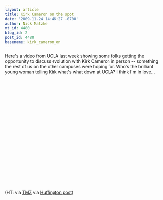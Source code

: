 ```yaml
---
layout: article
title: Kirk Cameron on the spot
date: '2009-11-24 14:46:27 -0700'
author: Nick Matzke
mt_id: 4480
blog_id: 2
post_id: 4480
basename: kirk_cameron_on
---
```

Here's a video from UCLA last week showing some folks getting the opportunity to discuss evolution with Kirk Cameron in person -- something the rest of us on the other campuses were hoping for. Who's the brilliant young woman telling Kirk what's what down at UCLA?  I think I'm in love...

<center><object width="425" height="344"><param name="movie" value="http://www.youtube.com/v/6EjEqrmUBMA&color1=0xb1b1b1&color2=0xcfcfcf&hl=en_US&feature=player_embedded&fs=1"><param name="allowFullScreen" value="true"><param name="allowScriptAccess" value="always"><embed src="http://www.youtube.com/v/6EjEqrmUBMA&color1=0xb1b1b1&color2=0xcfcfcf&hl=en_US&feature=player_embedded&fs=1" type="application/x-shockwave-flash" allowfullscreen="true" allowScriptAccess="always" width="425" height="344"></object></center><p></p>

(HT: via [TMZ]() via [Huffington post](http://www.huffingtonpost.com/2009/11/24/kirk-cameron-confronted-o_n_368767.html))
